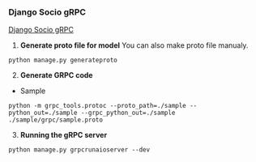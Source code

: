 ### Django Socio gRPC
[Django Socio gRPC](https://django-socio-grpc.readthedocs.io/en/latest/getting-started.html)

1. **Generate proto file for model**
You can also make proto file manualy.
```shell
python manage.py generateproto
```
2. **Generate GRPC code**
* Sample
```shell
python -m grpc_tools.protoc --proto_path=./sample --python_out=./sample --grpc_python_out=./sample ./sample/grpc/sample.proto
```

3. **Running the gRPC server**

```shell
python manage.py grpcrunaioserver --dev
```